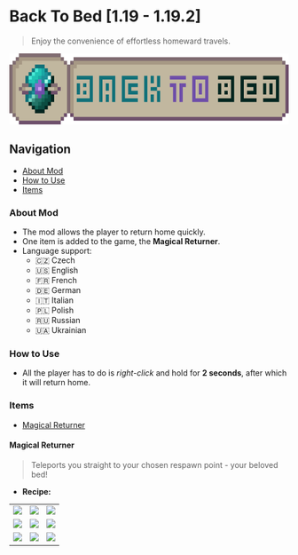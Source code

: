 # Back To Bed [1.19 - 1.19.2]

> Enjoy the convenience of effortless homeward travels.

<p align="center"><img src="https://github.com/BaKYCoder/BackToBed/blob/1.19/src/main/resources/backtobed_logo.png" height="128px" alt="Mod Logo"></p>

## Navigation

* [About Mod](#about-mod)
* [How to Use](#how-to-use)
* [Items](#items)

### About Mod

* The mod allows the player to return home quickly.
* One item is added to the game, the **Magical Returner**.
* Language support:
	* :czech_republic: Czech
	* :us: English
	* :fr: French
	* :de: German
	* :it: Italian
	* :poland: Polish
	* :ru: Russian
	* :ukraine: Ukrainian

### How to Use

* All the player has to do is *right-click* and hold for **2 seconds**, after which it will return home.

### Items

* [Magical Returner](#magical-returner)

#### Magical Returner
> Teleports you straight to your chosen respawn point - your beloved bed!
* **Recipe:**

|       |       |       |
|:-----:|:-----:|:-----:|
| <img src="https://static.wikia.nocookie.net/minecraft_gamepedia/images/9/9e/Barrier_%28held%29_JE2_BE2.png/revision/latest?cb=20221216145252" height="32px"> | <img src="https://static.wikia.nocookie.net/minecraft_gamepedia/images/a/ab/Diamond_JE3_BE3.png/revision/latest?cb=20200325185152" height="32px"> | <img src="https://static.wikia.nocookie.net/minecraft_gamepedia/images/9/9e/Barrier_%28held%29_JE2_BE2.png/revision/latest?cb=20221216145252" height="32px"> |
| <img src="https://static.wikia.nocookie.net/minecraft_ru_gamepedia/images/b/bb/%D0%9C%D0%B5%D0%BC%D0%B1%D1%80%D0%B0%D0%BD%D0%B0_%D1%84%D0%B0%D0%BD%D1%82%D0%BE%D0%BC%D0%B0.png/revision/latest?cb=20190424180723" height="32px"> | <img src="https://static.wikia.nocookie.net/minecraft_gamepedia/images/6/61/Amethyst_Shard_JE2_BE1.png/revision/latest?cb=20201111173100" height="32px"> | <img src="https://static.wikia.nocookie.net/minecraft_ru_gamepedia/images/b/bb/%D0%9C%D0%B5%D0%BC%D0%B1%D1%80%D0%B0%D0%BD%D0%B0_%D1%84%D0%B0%D0%BD%D1%82%D0%BE%D0%BC%D0%B0.png/revision/latest?cb=20190424180723" height="32px"> |
| <img src="https://static.wikia.nocookie.net/minecraft_gamepedia/images/9/9e/Barrier_%28held%29_JE2_BE2.png/revision/latest?cb=20221216145252" height="32px"> | <img src="https://static.wikia.nocookie.net/minecraft_gamepedia/images/f/f6/Ender_Pearl_JE3_BE2.png/revision/latest?cb=20200512195721" height="32px"> | <img src="https://static.wikia.nocookie.net/minecraft_gamepedia/images/9/9e/Barrier_%28held%29_JE2_BE2.png/revision/latest?cb=20221216145252" height="32px"> |
